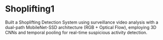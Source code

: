 # Shoplifting1
Built a Shoplifting Detection System using surveillance video analysis with a dual-path MobileNet-SSD architecture (RGB + Optical Flow), employing 3D CNNs and temporal pooling for real-time suspicious activity detection.
